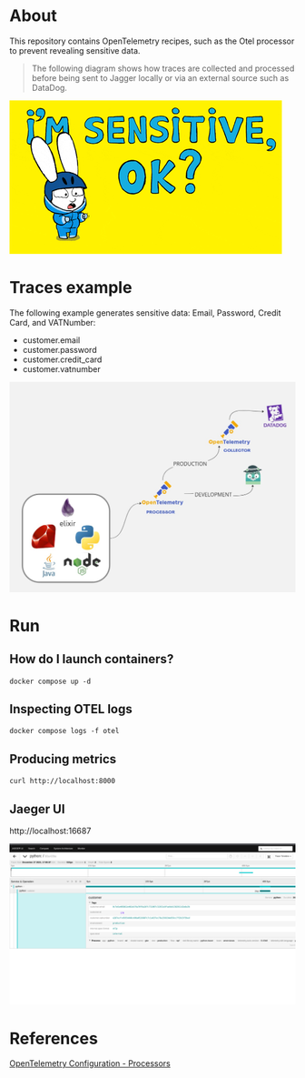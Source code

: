 # About

This repository contains OpenTelemetry recipes, such as the Otel processor to prevent revealing sensitive data.

> The following diagram shows how traces are collected and processed before being sent to Jagger locally or via an external source such as DataDog.

![sensitive data](images/sensitive.gif)

# Traces example

The following example generates sensitive data: Email, Password, Credit Card, and VATNumber:

- customer.email
- customer.password
- customer.credit_card
- customer.vatnumber

![example diagram](images/diagram_example.jpg)

# Run

## How do I launch containers?

```shell
docker compose up -d
```

## Inspecting OTEL logs

```shell
docker compose logs -f otel
```

## Producing metrics

```shell
curl http://localhost:8000
```

## Jaeger UI

http://localhost:16687

![Jaeger hashed sensitive data](images/jaeger-hash.png)

# References

[OpenTelemetry Configuration - Processors](https://opentelemetry.io/docs/collector/configuration/#processors)